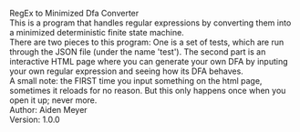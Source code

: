 RegEx to Minimized Dfa Converter
\
This is a program that handles regular expressions by converting them into a
minimized deterministic finite state machine.
\
There are two pieces to this program: One is a set of tests, which are run
through the JSON file (under the name 'test'). The second part is an interactive
HTML page where you can generate your own DFA by inputing your own regular
expression and seeing how its DFA behaves.
\
A small note: the FIRST time you input something on the html page, sometimes it
reloads for no reason. But this only happens once when you open it up; never more.
\
Author: Aiden Meyer
\
Version: 1.0.0

